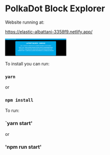 # PolkaDot Block Explorer

Website running at:

https://elastic-albattani-3358f9.netlify.app/

<img src="/src/img/polkaexplorer.png" width="200">

To install you can run:

### `yarn`

or 

### `npm install`

To run:

### `yarn start'

or 

### 'npm run start'

